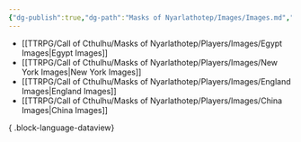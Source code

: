 ```yaml
---
{"dg-publish":true,"dg-path":"Masks of Nyarlathotep/Images/Images.md","permalink":"/masks-of-nyarlathotep/images/images/","hide":true,"tags":["TTRPG/Games/MoN"]}
---
```


- [[TTRPG/Call of Cthulhu/Masks of Nyarlathotep/Players/Images/Egypt Images\|Egypt Images]]
- [[TTRPG/Call of Cthulhu/Masks of Nyarlathotep/Players/Images/New York Images\|New York Images]]
- [[TTRPG/Call of Cthulhu/Masks of Nyarlathotep/Players/Images/England Images\|England Images]]
- [[TTRPG/Call of Cthulhu/Masks of Nyarlathotep/Players/Images/China Images\|China Images]]

{ .block-language-dataview}